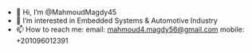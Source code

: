 - 👋 Hi, I’m @MahmoudMagdy45
- 👀 I’m interested in Embedded Systems & Automotive Industry
- 📫 How to reach me:
email: mahmoud4.magdy56@gmail.com
mobile: +201096012391

